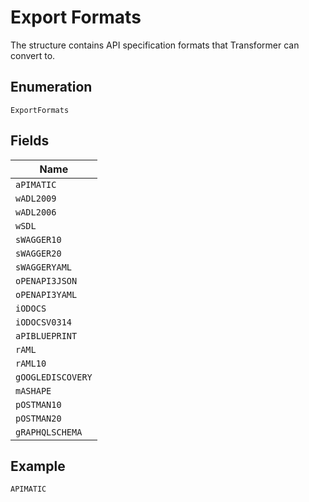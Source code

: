 
# Export Formats

The structure contains API specification formats that Transformer can convert to.

## Enumeration

`ExportFormats`

## Fields

| Name |
|  --- |
| `aPIMATIC` |
| `wADL2009` |
| `wADL2006` |
| `wSDL` |
| `sWAGGER10` |
| `sWAGGER20` |
| `sWAGGERYAML` |
| `oPENAPI3JSON` |
| `oPENAPI3YAML` |
| `iODOCS` |
| `iODOCSV0314` |
| `aPIBLUEPRINT` |
| `rAML` |
| `rAML10` |
| `gOOGLEDISCOVERY` |
| `mASHAPE` |
| `pOSTMAN10` |
| `pOSTMAN20` |
| `gRAPHQLSCHEMA` |

## Example

```
APIMATIC
```

